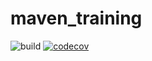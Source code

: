 # maven_training

![build](https://github.com/abdelouahid-behar/maven_training/actions/workflows/build.yml/badge.svg)
[![codecov](https://codecov.io/gh/abdelouahid-behar/maven_training/branch/main/graph/badge.svg)](https://codecov.io/gh/abdelouahid-behar/maven_training)
